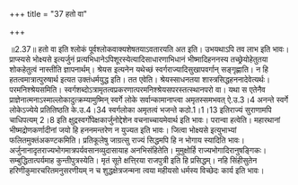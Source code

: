 +++
title = "37 हतो वा"

+++
  
  
॥2.37॥ हतो वा इति श्लोकं पूर्वश्लोकवाक्यशेषतयाऽवतारयति अत इति। उभयथाऽपि
तव लाभ इति भावः। प्राप्स्यसे भोक्ष्यसे इत्यर्जुनं
प्रत्यभिधानेऽपिशूरस्येत्यादिसाधारणाभिधानं भीष्मादिहननस्य
तच्छ्रेयोहेतुतया शोकहेतुत्वं नास्तीति ज्ञापनार्थम्। श्रेयस इत्यनेन
यथेच्छं स्वर्गराज्यादिसुखापवर्गान् सङ्गृह्णाति। न हि
हतत्वमात्रात्पुरुषार्थ इत्यत उक्तंधर्मयुद्ध इति। तत एवेति। श्रेयस्साधनतया
शास्त्रसिद्धहननादेवेत्यर्थः। परमनिश्श्रेयसमिति।
स्वर्गशब्दोऽत्रामृतत्वप्रकरणात्परमनिश्श्रेयसपरस्तत्स्थानपरो वा। यथा स
एतेनैव प्राज्ञेनात्मनाऽस्माल्लोकादुत्क्रम्यामुष्मिन् स्वर्गे लोके
सर्वान्कामानाप्त्वा अमृतस्समभवत् ऐ.उ.3।4 अनन्ते स्वर्गे लोकेऽज्येये
प्रतितिष्ठति के.उ.4।34 स्वर्गलोका अमृतत्वं भजन्ते कठो.1।1।13 इतिराज्यं
सुराणामपि चाधिपत्यम् 2।8 इति क्षुद्रस्वर्गोपेक्षकार्जुनोद्देशेन
वचनाच्चायमेवार्थ इति भावः। परान्वा हत्वेति। महारथानां
भीष्मद्रोणकर्णादीनां जयो हि हननमन्तरेण न युज्यत इति भावः। जित्वा
भोक्ष्यसे इत्युभाभ्यां फलितमुक्तंअकण्टकमिति। प्रतिकूलेषु जाग्रत्सु
राज्यं सिद्धमपि हि न भोगाय स्यादिति भावः।
अर्जुनानादृतराज्यभोगमात्रपर्यवसानव्युदासायाह अनभिसंहितेति। मुमुक्षोर्हि
राज्यभोगादिरानुषङ्गिकः। सम्बुद्धितात्पर्यमाह कुन्तीपुत्रस्येति। मृतं सूते
क्षत्ति्रया राजपुत्री इति हि प्रसिद्धम्। नहि सिंहीसुतेन
हरिणीकुमारचरितमनुसरणीयम् न च शुद्धक्षेत्रजन्मना त्वया महीयसो धर्मस्य
विच्छेदः कार्य इति भावः।  
  
  
  
